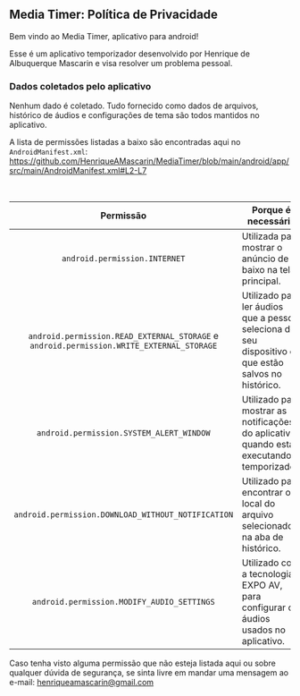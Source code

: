 ## Media Timer: Política de Privacidade

Bem vindo ao Media Timer, aplicativo para android!

Esse é um aplicativo temporizador desenvolvido por Henrique de Albuquerque Mascarin e visa resolver um problema pessoal.

### Dados coletados pelo aplicativo 

Nenhum dado é coletado. Tudo fornecido como dados de arquivos, histórico de áudios e configurações de tema são todos mantidos no aplicativo.

A lista de permissões listadas a baixo são encontradas aqui no `AndroidManifest.xml`: https://github.com/HenriqueAMascarin/MediaTimer/blob/main/android/app/src/main/AndroidManifest.xml#L2-L7

<br/>

| Permissão | Porque é necessária |
| :---: | --- |
| `android.permission.INTERNET` | Utilizada para mostrar o anúncio de baixo na tela principal. |
| `android.permission.READ_EXTERNAL_STORAGE` e `android.permission.WRITE_EXTERNAL_STORAGE` | Utilizado para ler áudios que a pessoa seleciona do seu dispositivo ou que estão salvos no histórico. |
| `android.permission.SYSTEM_ALERT_WINDOW` | Utilizado para mostrar as notificações do aplicativo, quando está executando o temporizador. |
| `android.permission.DOWNLOAD_WITHOUT_NOTIFICATION` | Utilizado para encontrar o local do arquivo selecionado na aba de histórico. |
| `android.permission.MODIFY_AUDIO_SETTINGS` | Utilizado com a tecnologia EXPO AV, para configurar os áudios usados no aplicativo. |

Caso tenha visto alguma permissão que não esteja listada aqui ou sobre qualquer dúvida de segurança, se sinta livre em mandar uma mensagem ao e-mail: henriqueamascarin@gmail.com